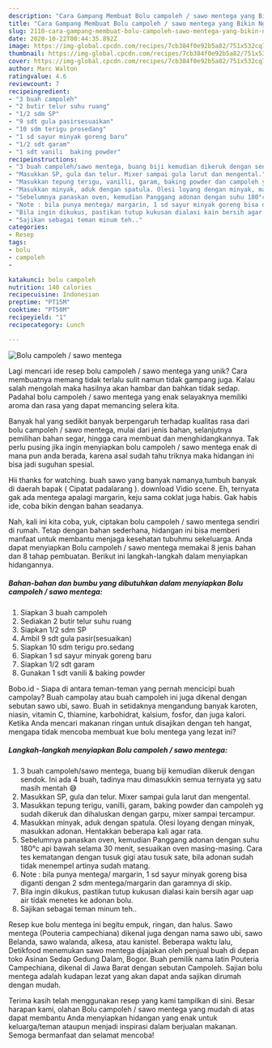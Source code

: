 ```yaml
---
description: "Cara Gampang Membuat Bolu campoleh / sawo mentega yang Bikin Ngiler"
title: "Cara Gampang Membuat Bolu campoleh / sawo mentega yang Bikin Ngiler"
slug: 2110-cara-gampang-membuat-bolu-campoleh-sawo-mentega-yang-bikin-ngiler
date: 2020-10-22T00:44:35.892Z
image: https://img-global.cpcdn.com/recipes/7cb384f0e92b5a82/751x532cq70/bolu-campoleh-sawo-mentega-foto-resep-utama.jpg
thumbnail: https://img-global.cpcdn.com/recipes/7cb384f0e92b5a82/751x532cq70/bolu-campoleh-sawo-mentega-foto-resep-utama.jpg
cover: https://img-global.cpcdn.com/recipes/7cb384f0e92b5a82/751x532cq70/bolu-campoleh-sawo-mentega-foto-resep-utama.jpg
author: Marc Walton
ratingvalue: 4.6
reviewcount: 7
recipeingredient:
- "3 buah campoleh"
- "2 butir telur suhu ruang"
- "1/2 sdm SP"
- "9 sdt gula pasirsesuaikan"
- "10 sdm terigu prosedang"
- "1 sd sayur minyak goreng baru"
- "1/2 sdt garam"
- "1 sdt vanili  baking powder"
recipeinstructions:
- "3 buah campoleh/sawo mentega, buang biji kemudian dikeruk dengan sendok. Ini ada 4 buah, tadinya mau dimasukkin semua ternyata yg satu masih mentah 😅"
- "Masukkan SP, gula dan telur. Mixer sampai gula larut dan mengental."
- "Masukkan tepung terigu, vanilli, garam, baking powder dan campoleh yg sudah dikeruk dan dihaluskan dengan garpu, mixer sampai tercampur."
- "Masukkan minyak, aduk dengan spatula. Olesi loyang dengan minyak, masukkan adonan. Hentakkan beberapa kali agar rata."
- "Sebelumnya panaskan oven, kemudian Panggang adonan dengan suhu 180°c api bawah selama 30 menit, sesuaikan oven masing-masing. Cara tes kematangan dengan tusuk gigi atau tusuk sate, bila adonan sudah tidak menempel artinya sudah matang."
- "Note : bila punya mentega/ margarin, 1 sd sayur minyak goreng bisa diganti dengan 2 sdm mentega/margarin dan garamnya di skip."
- "Bila ingin dikukus, pastikan tutup kukusan dialasi kain bersih agar uap air tidak menetes ke adonan bolu."
- "Sajikan sebagai teman minum teh.."
categories:
- Resep
tags:
- bolu
- campoleh
- 

katakunci: bolu campoleh  
nutrition: 140 calories
recipecuisine: Indonesian
preptime: "PT15M"
cooktime: "PT50M"
recipeyield: "1"
recipecategory: Lunch

---
```



![Bolu campoleh / sawo mentega](https://img-global.cpcdn.com/recipes/7cb384f0e92b5a82/751x532cq70/bolu-campoleh-sawo-mentega-foto-resep-utama.jpg)

Lagi mencari ide resep bolu campoleh / sawo mentega yang unik? Cara membuatnya memang tidak terlalu sulit namun tidak gampang juga. Kalau salah mengolah maka hasilnya akan hambar dan bahkan tidak sedap. Padahal bolu campoleh / sawo mentega yang enak selayaknya memiliki aroma dan rasa yang dapat memancing selera kita.

Banyak hal yang sedikit banyak berpengaruh terhadap kualitas rasa dari bolu campoleh / sawo mentega, mulai dari jenis bahan, selanjutnya pemilihan bahan segar, hingga cara membuat dan menghidangkannya. Tak perlu pusing jika ingin menyiapkan bolu campoleh / sawo mentega enak di mana pun anda berada, karena asal sudah tahu triknya maka hidangan ini bisa jadi suguhan spesial.

Hii thanks for watching. buah sawo yang banyak namanya,tumbuh banyak di daerah bapak ( Cipatat padalarang ). download Vidio scene. Eh, ternyata gak ada mentega apalagi margarin, keju sama coklat juga habis. Gak habis ide, coba bikin dengan bahan seadanya.


Nah, kali ini kita coba, yuk, ciptakan bolu campoleh / sawo mentega sendiri di rumah. Tetap dengan bahan sederhana, hidangan ini bisa memberi manfaat untuk membantu menjaga kesehatan tubuhmu sekeluarga. Anda dapat menyiapkan Bolu campoleh / sawo mentega memakai 8 jenis bahan dan 8 tahap pembuatan. Berikut ini langkah-langkah dalam menyiapkan hidangannya.

<!--inarticleads1-->

##### Bahan-bahan dan bumbu yang dibutuhkan dalam menyiapkan Bolu campoleh / sawo mentega:

1. Siapkan 3 buah campoleh
1. Sediakan 2 butir telur suhu ruang
1. Siapkan 1/2 sdm SP
1. Ambil 9 sdt gula pasir(sesuaikan)
1. Siapkan 10 sdm terigu pro.sedang
1. Siapkan 1 sd sayur minyak goreng baru
1. Siapkan 1/2 sdt garam
1. Gunakan 1 sdt vanili &amp; baking powder


Bobo.id - Siapa di antara teman-teman yang pernah mencicipi buah campolay? Buah campolay atau buah campoleh ini juga dikenal dengan sebutan sawo ubi, sawo. Buah in setidaknya mengandung banyak karoten, niasin, vitamin C, thiamine, karbohidrat, kalsium, fosfor, dan juga kalori. Ketika Anda mencari makanan ringan untuk disajikan dengan teh hangat, mengapa tidak mencoba membuat kue bolu mentega yang lezat ini? 

<!--inarticleads2-->

##### Langkah-langkah menyiapkan Bolu campoleh / sawo mentega:

1. 3 buah campoleh/sawo mentega, buang biji kemudian dikeruk dengan sendok. Ini ada 4 buah, tadinya mau dimasukkin semua ternyata yg satu masih mentah 😅
1. Masukkan SP, gula dan telur. Mixer sampai gula larut dan mengental.
1. Masukkan tepung terigu, vanilli, garam, baking powder dan campoleh yg sudah dikeruk dan dihaluskan dengan garpu, mixer sampai tercampur.
1. Masukkan minyak, aduk dengan spatula. Olesi loyang dengan minyak, masukkan adonan. Hentakkan beberapa kali agar rata.
1. Sebelumnya panaskan oven, kemudian Panggang adonan dengan suhu 180°c api bawah selama 30 menit, sesuaikan oven masing-masing. Cara tes kematangan dengan tusuk gigi atau tusuk sate, bila adonan sudah tidak menempel artinya sudah matang.
1. Note : bila punya mentega/ margarin, 1 sd sayur minyak goreng bisa diganti dengan 2 sdm mentega/margarin dan garamnya di skip.
1. Bila ingin dikukus, pastikan tutup kukusan dialasi kain bersih agar uap air tidak menetes ke adonan bolu.
1. Sajikan sebagai teman minum teh..


Resep kue bolu mentega ini begitu empuk, ringan, dan halus. Sawo mentega (Pouteria campechiana) dikenal juga dengan nama sawo ubi, sawo Belanda, sawo walanda, alkesa, atau kanistel. Beberapa waktu lalu, Detikfood menemukan sawo mentega dijajakan oleh penjual buah di depan toko Asinan Sedap Gedung Dalam, Bogor. Buah pemilik nama latin Pouteria Campechiana, dikenal di Jawa Barat dengan sebutan Campoleh. Sajian bolu mentega adalah kudapan lezat yang akan dapat anda sajikan dirumah dengan mudah. 

Terima kasih telah menggunakan resep yang kami tampilkan di sini. Besar harapan kami, olahan Bolu campoleh / sawo mentega yang mudah di atas dapat membantu Anda menyiapkan hidangan yang enak untuk keluarga/teman ataupun menjadi inspirasi dalam berjualan makanan. Semoga bermanfaat dan selamat mencoba!

